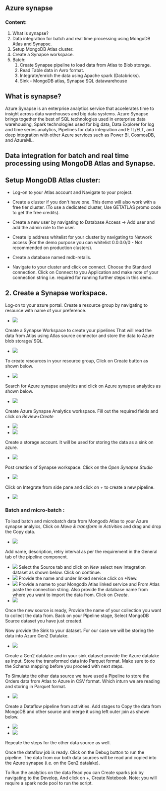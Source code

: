 ## Azure synapse

### Content:
1. What is synapse?
2. Data integration for batch and real time processing using MongoDB Atlas and Synapse.
3. Setup MongoDB Atlas cluster.
4. Create a Synapse workspace.
5. Batch:
   1. Create Synapse pipeline to load data from Atlas to Blob storage.
   2. Read Table data in Avro format.
   3. Integrate/enrich the data using Apache spark (Databricks).
   4. Sink - MongoDB atlas, Synapse SQL datawarehouse 


## What is synapse?
Azure Synapse is an enterprise analytics service that accelerates time to insight across data warehouses and big data systems. Azure Synapse brings together the best of SQL technologies used in enterprise data warehousing, Spark technologies used for big data, Data Explorer for log and time series analytics, Pipelines for data integration and ETL/ELT, and deep integration with other Azure services such as Power BI, CosmosDB, and AzureML.

## Data integration for batch and real time processing using MongoDB Atlas and Synapse.



## Setup MongoDB Atlas cluster:
* Log-on to your Atlas account and Navigate to your project.

* Create a cluster if you don't have one. This demo will also work with a free tier cluster. (To use a dedicated cluster, Use GETATLAS promo code to get the free credits).

* Create a new user by navigating to Database Access -> Add user and add the admin role to the user.

* Create Ip address whitelist for your cluster by navigating to Network access (For the demo purpose you can whitelist 0.0.0.0/0 - Not recommended on production clusters).

* Create a database named mdb-retails.

* Navigate to your cluster and click on connect. Choose the Standard connection. Click on Connect to you Application and make note of your connection string i.e. required for running further steps in this demo.


## 2. Create a Synapse workspace.
Log-on to your azure portal.
Create a resource group by navigating to resource with name of your preference.
- ![](images/synapse-01.png)

Create a Synapse Workspace to create your pipelines That will read the data from Atlas using Atlas source connector and store the data to Azure blob storage/ SQL.
- ![](images/synapse-02.png)

To create resources in your resource group, Click on Create button as shown below.
- ![](images/synapse-03.png)

Search for Azure synapse analytics and click on Azure synapse analytics as shown below.
- ![](images/synapse-04.png)

Create Azure Synapse Analytics workspace. Fill out the required fields and click on *Review+Create*
- ![](images/synapse-05.png)
- ![](images/synapse-06.png)

Create a storage account. It will be used for storing the data as a sink on azure. 
- ![](images/synapse-09.png)

Post creation of Synapse workspace. Click on the *Open Synapse Studio*
- ![](images/synapse-07.png)

Click on Integrate from side pane and click on + to create a new pipeline.
- ![](images/synapse-08.png)

### Batch and micro-batch :
To load batch and microbatch data from Mongodb Atlas to your Azure synapse analyics, Click on *Move & transform* in *Activities* and drag and drop the Copy data.
- ![](images/synapse-10.png)

Add name, description, retry interval as per the requirement in the General tab of the pipeline component.  
- ![](images/synapse-11.png)
Select the Source tab and click on *New* select new Integration dataset as shown below. Click on continue.
- ![](images/synapse-12.png)
Provide the name and under linked service click on +New.
- ![](images/synapse-13.png)
Provide a name to your Mongodb Atlas linked service and From Atlas paste the connection string. Also provide the database name from where you want to import the data from. Click on *Create*.
- ![](images/synapse-14.png)

Once the new source is ready, Provide the name of your collection you want to collect the data from. Back on your Pipeline stage, Select MongoDB Source dataset you have just created.

Now provide the Sink to your dataset. For our case we will be storing the data into Azure Gen2 Datalake. 
- ![](images/synapse-15.png)

Create a Gen2 datalake and in your sink dataset provide the Azure datalake as input. Store the transformed data into Parquet format. Make sure to do the Schema mapping before you proceed with next steps. 

To Simulate the other data source we have used a Pipeline to store the Orders data from Atlas to Azure in CSV format. Which inturn we are reading and storing in Parquet format. 

- ![](images/synapse-16.png)

Create a Dataflow pipeline from activities. Add stages to Copy the data from MongoDB and other source and merge it using left outer join as shown below. 
- ![](images/synapse-17.png)
- ![](images/synapse-18.png)

Repeate the steps for the other data source as well.

Once the dataflow job is ready. Click on the Debug button to run the pipeline. The data from our both data sources will be read and copied into the Azure synapse (i.e. on the Gen2 datalake).

To Run the analytics on the data Read you can Create sparks job by navigating to the Develop, And click on +, Create Notebook. Note: you will require a spark node pool to run the script. 




